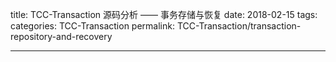 title: TCC-Transaction 源码分析 —— 事务存储与恢复
date: 2018-02-15
tags:
categories: TCC-Transaction
permalink: TCC-Transaction/transaction-repository-and-recovery

---